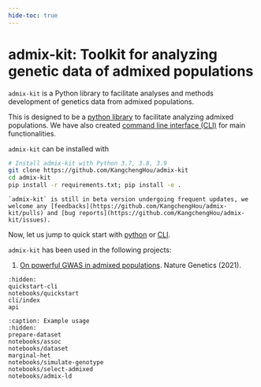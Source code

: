 ```yaml
---
hide-toc: true
---
```


# admix-kit: Toolkit for analyzing genetic data of admixed populations
`admix-kit` is a Python library to facilitate analyses and methods development of genetics 
data from admixed populations.

This is designed to be a [python library](api.md) to facilitate analyzing admixed populations. 
We have also created [command line interface (CLI)](cli/index.md) for main functionalities.

`admix-kit` can be installed with
```bash
# Install admix-kit with Python 3.7, 3.8, 3.9
git clone https://github.com/KangchengHou/admix-kit
cd admix-kit
pip install -r requirements.txt; pip install -e .
```

```{note}
`admix-kit` is still in beta version undergoing frequent updates, we welcome any [feedbacks](https://github.com/KangchengHou/admix-kit/pulls) and [bug reports](https://github.com/KangchengHou/admix-kit/issues).   
```

Now, let us jump to quick start with [python](notebooks/quickstart) or [CLI](quickstart-cli.md).

`admix-kit` has been used in the following projects:
1. [On powerful GWAS in admixed populations](https://www.nature.com/articles/s41588-021-00953-5). Nature Genetics (2021).


```{toctree}
:hidden:
quickstart-cli
notebooks/quickstart
cli/index
api
```

```{toctree}
:caption: Example usage
:hidden:
prepare-dataset
notebooks/assoc
notebooks/dataset
marginal-het
notebooks/simulate-genotype
notebooks/select-admixed
notebooks/admix-ld
```